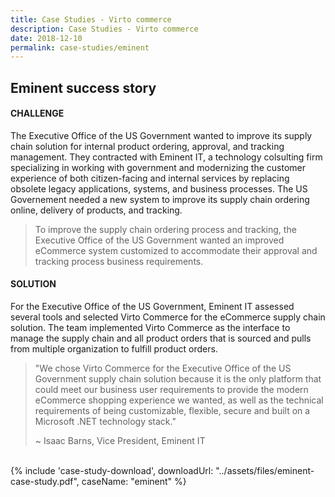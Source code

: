 ```yaml
---
title: Case Studies - Virto commerce
description: Case Studies - Virto commerce
date: 2018-12-10
permalink: case-studies/eminent
---
```

<div class="case-studies" ng-controller="caseStudyController">
    <div class="header bg-eminent">
        <div class="bg-container">
            <div class="inner">
                <h2>Eminent success story</h2>
            </div>
        </div>
    </div>
    <div class="body responsive">
        <div class="col-w">
            <div class="col __col-70">
                <h4>CHALLENGE</h4>
                <p>
                    The Executive Office of the US Government wanted to improve its supply chain solution for internal product ordering, approval, and tracking management. They contracted with Eminent IT, a technology colsulting firm specializing in working with government and modernizing the customer experience of both citizen-facing and internal services by replacing obsolete legacy applications, systems, and business processes. The US Governement needed a new system to improve its supply chain ordering online, delivery of products, and tracking.
                </p>
                <blockquote>
                    To improve the supply chain ordering process and tracking, the Executive Office of the US Government wanted an improved eCommerce system customized to accommodate their approval and tracking process business requirements.
                </blockquote>
                <h4>SOLUTION</h4>
                <p>
                    For the Executive Office of the US Government, Eminent IT assessed several tools and selected Virto Commerce for the eCommerce supply chain solution. The team implemented Virto Commerce as the interface to manage the supply chain and all product orders that is sourced and pulls from multiple organization to fulfill product orders.
                </p>
                <blockquote>
                    "We chose Virto Commerce for the Executive Office of the US Government supply chain solution because it is the only platform that could meet our business user requirements to provide the modern eCommerce shopping experience we wanted, as well as the technical requirements of being customizable, flexible, secure and built on a Microsoft .NET technology stack."
                    <p> ~ Isaac Barns, Vice President, Eminent IT</p>
                </blockquote>
                <br />
            </div>
            <div class="col __col-30">
                {% include 'case-study-download', downloadUrl: "../assets/files/eminent-case-study.pdf", caseName: "eminent" %}
            </div>
        </div>
    </div>
</div>